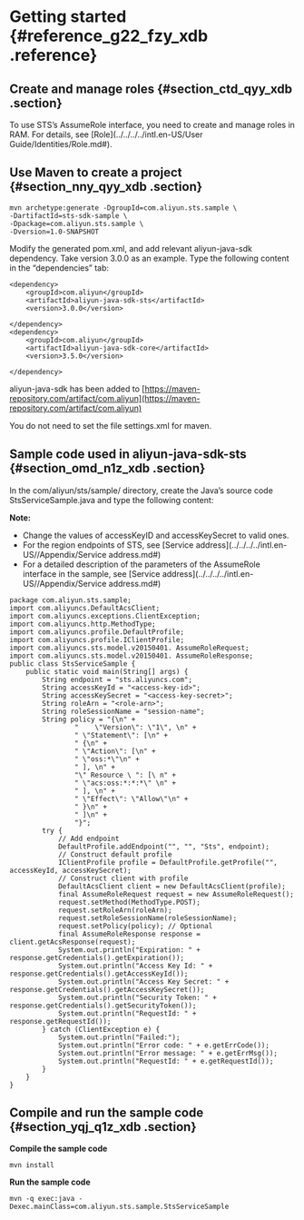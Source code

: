 # Getting started {#reference_g22_fzy_xdb .reference}

## Create and manage roles {#section_ctd_qyy_xdb .section}

To use STS’s AssumeRole interface, you need to create and manage roles in RAM. For details, see [Role](../../../../intl.en-US/User Guide/Identities/Role.md#).

## Use Maven to create a project {#section_nny_qyy_xdb .section}

```
mvn archetype:generate -DgroupId=com.aliyun.sts.sample \
-DartifactId=sts-sdk-sample \
-Dpackage=com.aliyun.sts.sample \
-Dversion=1.0-SNAPSHOT
```

Modify the generated pom.xml, and add relevant aliyun-java-sdk dependency. Take version 3.0.0 as an example. Type the following content in the “dependencies” tab:

```
<dependency>
    <groupId>com.aliyun</groupId>
    <artifactId>aliyun-java-sdk-sts</artifactId>
    <version>3.0.0</version>
 
</dependency>
<dependency>
    <groupId>com.aliyun</groupId>
    <artifactId>aliyun-java-sdk-core</artifactId>
    <version>3.5.0</version>
 
</dependency>
```

aliyun-java-sdk has been added to [https://maven-repository.com/artifact/com.aliyun](https://maven-repository.com/artifact/com.aliyun)

You do not need to set the file settings.xml for maven.

## Sample code used in aliyun-java-sdk-sts {#section_omd_n1z_xdb .section}

In the com/aliyun/sts/sample/ directory, create the Java’s source code StsServiceSample.java and type the following content:

**Note:** 

-   Change the values of accessKeyID and accessKeySecret to valid ones.
-   For the region endpoints of STS, see [Service address](../../../../intl.en-US//Appendix/Service address.md#)
-   For a detailed description of the parameters of the AssumeRole interface in the sample, see [Service address](../../../../intl.en-US//Appendix/Service address.md#)

```
package com.aliyun.sts.sample;
import com.aliyuncs.DefaultAcsClient;
import com.aliyuncs.exceptions.ClientException;
import com.aliyuncs.http.MethodType;
import com.aliyuncs.profile.DefaultProfile;
import com.aliyuncs.profile.IClientProfile;
import com.aliyuncs.sts.model.v20150401. AssumeRoleRequest;
import com.aliyuncs.sts.model.v20150401. AssumeRoleResponse;
public class StsServiceSample {
    public static void main(String[] args) {
        String endpoint = "sts.aliyuncs.com";
        String accessKeyId = "<access-key-id>";
        String accessKeySecret = "<access-key-secret>";
        String roleArn = "<role-arn>";
        String roleSessionName = "session-name";
        String policy = "{\n" +
                "    \"Version\": \"1\", \n" +
                " \"Statement\": [\n" +
                " {\n" +
                " \"Action\": [\n" +
                " \"oss:*\"\n" +
                " ], \n" +
                "\" Resource \ ": [\ n" +
                " \"acs:oss:*:*:*\" \n" +
                " ], \n" +
                " \"Effect\": \"Allow\"\n" +
                " }\n" +
                " ]\n" +
                "}";
        try {
            // Add endpoint
            DefaultProfile.addEndpoint("", "", "Sts", endpoint);
            // Construct default profile
            IClientProfile profile = DefaultProfile.getProfile("", accessKeyId, accessKeySecret);
            // Construct client with profile
            DefaultAcsClient client = new DefaultAcsClient(profile);
            final AssumeRoleRequest request = new AssumeRoleRequest();
            request.setMethod(MethodType.POST);
            request.setRoleArn(roleArn);
            request.setRoleSessionName(roleSessionName);
            request.setPolicy(policy); // Optional
            final AssumeRoleResponse response = client.getAcsResponse(request);
            System.out.println("Expiration: " + response.getCredentials().getExpiration());
            System.out.println("Access Key Id: " + response.getCredentials().getAccessKeyId());
            System.out.println("Access Key Secret: " + response.getCredentials().getAccessKeySecret());
            System.out.println("Security Token: " + response.getCredentials().getSecurityToken());
            System.out.println("RequestId: " + response.getRequestId());
        } catch (ClientException e) {
            System.out.println("Failed:");
            System.out.println("Error code: " + e.getErrCode());
            System.out.println("Error message: " + e.getErrMsg());
            System.out.println("RequestId: " + e.getRequestId());
        }
    }
}
```

## Compile and run the sample code {#section_yqj_q1z_xdb .section}

**Compile the sample code**

```
mvn install
```

**Run the sample code**

```
mvn -q exec:java -Dexec.mainClass=com.aliyun.sts.sample.StsServiceSample
```

